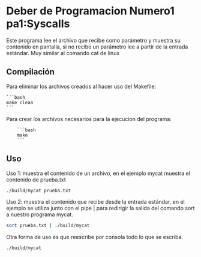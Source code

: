 # Deber de Programacion Numero1 pa1:Syscalls

Este programa lee el archivo que recibe como parámetro y muestra su contenido en pantalla, si no recibe un parámetro lee a partir de la entrada estándar. Muy similar al comando cat de linux

## Compilación

Para eliminar los archivos creados al hacer uso del Makefile:

	```bash
	make clean
	```
	
Para crear los archivos necesarios para la ejecucion del programa:
		
        ```bash
        make  
        ```

## Uso

Uso 1: muestra el contenido de un archivo, en el ejemplo mycat muestra el contenido de prueba.txt

```bash
./build/mycat prueba.txt
```

Uso 2: muestra el contenido que recibe desde la entrada estándar, en el ejemplo se utiliza junto con el pipe | para redirigir la salida del comando sort a nuestro programa mycat.

```bash
sort prueba.txt | ./build/mycat
```

Otra forma de uso es que reescribe por consola todo lo que se escriba.

```bash
./build/mycat
```


